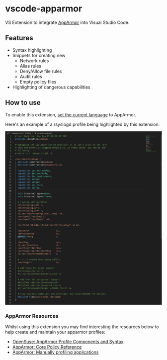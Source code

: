 # vscode-apparmor

VS Extension to integrate [AppArmor](https://gitlab.com/apparmor/apparmor/wikis/home) into Visual Studio Code. 

## Features

- Syntax highlighting
- Snippets for creating new
    - Network rules
    - Alias rules
    - Deny/Allow file rules
    - Audit rules
    - Empty policy files
- Highlighting of dangerous capabilities



## How to use

To enable this extension, [set the current language](https://code.visualstudio.com/docs/languages/overview#_changing-the-language-for-the-selected-file) to AppArmor. 

Here's an example of a rsyslogd profile being highlighted by this extension:

![](images/rsyslogd-profile.png)



### AppArmor Resources 

Whilst using this extension you may find interesting the resources below to help create and maintain your apparmor profiles:

* [OpenSuse: AppArmor Profile Components and Syntax](https://doc.opensuse.org/documentation/leap/security/html/book-security/cha-apparmor-profiles.html)
* [AppArmor: Core Policy Reference](https://gitlab.com/apparmor/apparmor/wikis/AppArmor_Core_Policy_Reference)
* [AppArmor: Manually profiling applications](https://gitlab.com/apparmor/apparmor/wikis/Profiling_by_hand)
